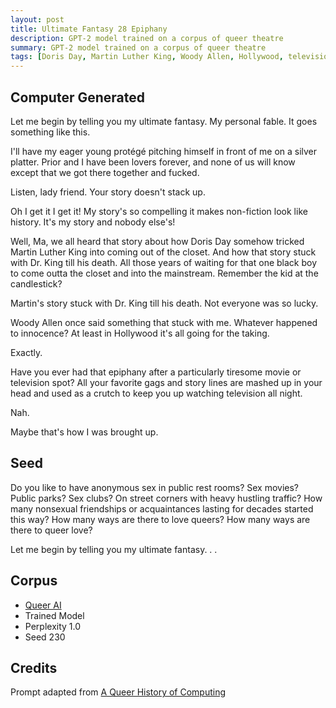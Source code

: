 ```yaml
---
layout: post
title: Ultimate Fantasy 28 Epiphany
description: GPT-2 model trained on a corpus of queer theatre
summary: GPT-2 model trained on a corpus of queer theatre
tags: [Doris Day, Martin Luther King, Woody Allen, Hollywood, television, queer, GPT-2, RunwayML]
---
```


## Computer Generated

Let me begin by telling you my ultimate fantasy. My personal fable. It goes something like this.

I'll have my eager young protégé pitching himself in front of me on a silver platter. Prior and I have been lovers forever, and none of us will know except that we got there together and fucked.

Listen, lady friend. Your story doesn't stack up.

Oh I get it I get it! My story's so compelling it makes non-fiction look like history. It's my story and nobody else's!

Well, Ma, we all heard that story about how Doris Day somehow tricked Martin Luther King into coming out of the closet. And how that story stuck with Dr. King till his death. All those years of waiting for that one black boy to come outta the closet and into the mainstream. Remember the kid at the candlestick?

Martin's story stuck with Dr. King till his death. Not everyone was so lucky.

Woody Allen once said something that stuck with me. Whatever happened to innocence? At least in Hollywood it's all going for the taking.

Exactly.

Have you ever had that epiphany after a particularly tiresome movie or television spot? All your favorite gags and story lines are mashed up in your head and used as a crutch to keep you up watching television all night.

Nah.

Maybe that's how I was brought up.


## Seed

Do you like to have anonymous sex in public rest rooms? Sex movies? Public parks? Sex clubs? On street corners with heavy hustling traffic? How many nonsexual friendships or acquaintances lasting for decades started this way? How many ways are there to love queers? How many ways are there to queer love?

Let me begin by telling you my ultimate fantasy. . .

## Corpus

- [Queer AI](/queerai)
- Trained Model
- Perplexity 1.0
- Seed 230

## Credits

Prompt adapted from [A Queer History of Computing](https://rhizome.org/editorial/2013/feb/19/queer-computing-1/)
